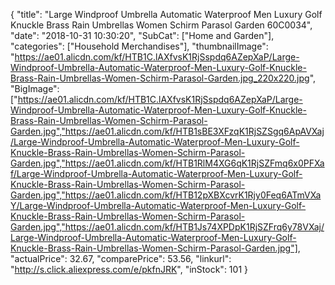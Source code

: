 {
	"title": "Large Windproof Umbrella Automatic Waterproof Men Luxury Golf Knuckle Brass Rain Umbrellas Women Schirm Parasol Garden 60C0034",
	"date": "2018-10-31 10:30:20",
	"SubCat": ["Home and Garden"],
	"categories": ["Household Merchandises"],
	"thumbnailImage": "https://ae01.alicdn.com/kf/HTB1C.lAXfvsK1RjSspdq6AZepXaP/Large-Windproof-Umbrella-Automatic-Waterproof-Men-Luxury-Golf-Knuckle-Brass-Rain-Umbrellas-Women-Schirm-Parasol-Garden.jpg_220x220.jpg",
	"BigImage": ["https://ae01.alicdn.com/kf/HTB1C.lAXfvsK1RjSspdq6AZepXaP/Large-Windproof-Umbrella-Automatic-Waterproof-Men-Luxury-Golf-Knuckle-Brass-Rain-Umbrellas-Women-Schirm-Parasol-Garden.jpg","https://ae01.alicdn.com/kf/HTB1sBE3XFzqK1RjSZSgq6ApAVXaj/Large-Windproof-Umbrella-Automatic-Waterproof-Men-Luxury-Golf-Knuckle-Brass-Rain-Umbrellas-Women-Schirm-Parasol-Garden.jpg","https://ae01.alicdn.com/kf/HTB1RlM4XG6qK1RjSZFmq6x0PFXaf/Large-Windproof-Umbrella-Automatic-Waterproof-Men-Luxury-Golf-Knuckle-Brass-Rain-Umbrellas-Women-Schirm-Parasol-Garden.jpg","https://ae01.alicdn.com/kf/HTB12pXBXcvrK1Rjy0Feq6ATmVXaY/Large-Windproof-Umbrella-Automatic-Waterproof-Men-Luxury-Golf-Knuckle-Brass-Rain-Umbrellas-Women-Schirm-Parasol-Garden.jpg","https://ae01.alicdn.com/kf/HTB1Js74XPDpK1RjSZFrq6y78VXaj/Large-Windproof-Umbrella-Automatic-Waterproof-Men-Luxury-Golf-Knuckle-Brass-Rain-Umbrellas-Women-Schirm-Parasol-Garden.jpg"],
	"actualPrice": 32.67,
	"comparePrice": 53.56,
	"linkurl": "http://s.click.aliexpress.com/e/pkfnJRK",
	"inStock": 101
}
